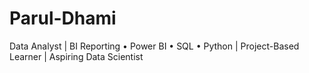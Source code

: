# Parul-Dhami
Data Analyst | BI Reporting • Power BI • SQL • Python | Project-Based Learner | Aspiring Data Scientist
